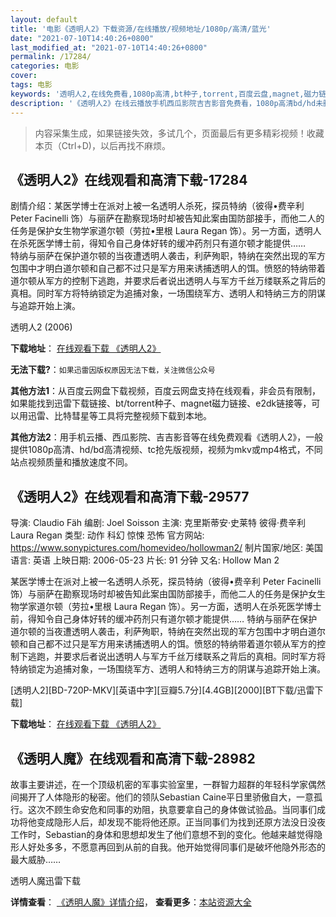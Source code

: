 ```yaml
---
layout: default
title: '电影《透明人2》下载资源/在线播放/视频地址/1080p/高清/蓝光'
date: "2021-07-10T14:40:26+0800"
last_modified_at: "2021-07-10T14:40:26+0800"
permalink: /17284/
categories: 电影
cover:
tags: 电影
keywords: '透明人2,在线免费看,1080p高清,bt种子,torrent,百度云盘,magnet,磁力链,迅雷下载资源'
description: '《透明人2》在线云播放手机西瓜影院吉吉影音免费看，1080p高清bd/hd未删减完整版和tc抢先枪版，mkv/mp4格式，附带bt/torrent种子、magnet/磁力链、百度云盘、网盘资源迅雷下载链接'
---
```


>内容采集生成，如果链接失效，多试几个，页面最后有更多精彩视频！收藏本页（Ctrl+D)，以后再找不麻烦。


## 《透明人2》在线观看和高清下载-17284

剧情介绍：某医学博士在派对上被一名透明人杀死，探员特纳（彼得•费辛利 Peter Facinelli 饰）与丽萨在勘察现场时却被告知此案由国防部接手，而他二人的任务是保护女生物学家道尔顿（劳拉•里根 Laura Regan 饰）。另一方面，透明人在杀死医学博士前，得知令自己身体好转的缓冲药剂只有道尔顿才能提供……  　　特纳与丽萨在保护道尔顿的当夜遭透明人袭击，利萨殉职，特纳在突然出现的军方包围中才明白道尔顿和自己都不过只是军方用来诱捕透明人的饵。愤怒的特纳带着道尔顿从军方的控制下逃跑，并要求后者说出透明人与军方千丝万缕联系之背后的真相。同时军方将特纳锁定为追捕对象，一场围绕军方、透明人和特纳三方的阴谋与追踪开始上演。


透明人2 (2006)

**下载地址**： [在线观看下载 《透明人2》](https://www.btbtdy.me/btdy/dy3656.html) 


**无法下载?**：`如果迅雷因版权原因无法下载，关注微信公众号 `

**其他方法1**：从百度云网盘下载视频，百度云网盘支持在线观看，非会员有限制，如果能找到迅雷下载链接、bt/torrent种子、magnet磁力链接、e2dk链接等，可以用迅雷、比特彗星等工具将完整视频下载到本地。

**其他方法2**：用手机云播、西瓜影院、吉吉影音等在线免费观看《透明人2》，一般提供1080p高清、hd/bd高清视频、tc抢先版视频，视频为mkv或mp4格式，不同站点视频质量和播放速度不同。


## 《透明人2》在线观看和高清下载-29577

导演: Claudio Fäh 编剧: Joel Soisson 主演: 克里斯蒂安·史莱特 彼得·费辛利 Laura Regan 类型: 动作 科幻 惊悚 恐怖 官方网站: https://www.sonypictures.com/homevideo/hollowman2/ 制片国家/地区: 美国 语言: 英语 上映日期: 2006-05-23 片长: 91 分钟 又名: Hollow Man 2

某医学博士在派对上被一名透明人杀死，探员特纳（彼得•费辛利 Peter Facinelli 饰）与丽萨在勘察现场时却被告知此案由国防部接手，而他二人的任务是保护女生物学家道尔顿（劳拉•里根 Laura Regan 饰）。另一方面，透明人在杀死医学博士前，得知令自己身体好转的缓冲药剂只有道尔顿才能提供…… 特纳与丽萨在保护道尔顿的当夜遭透明人袭击，利萨殉职，特纳在突然出现的军方包围中才明白道尔顿和自己都不过只是军方用来诱捕透明人的饵。愤怒的特纳带着道尔顿从军方的控制下逃跑，并要求后者说出透明人与军方千丝万缕联系之背后的真相。同时军方将特纳锁定为追捕对象，一场围绕军方、透明人和特纳三方的阴谋与追踪开始上演。


[透明人2][BD-720P-MKV][英语中字][豆瓣5.7分][4.4GB][2000][BT下载/迅雷下载]

**下载地址**： [在线观看下载 《透明人2》](https://www.btdx8.com/torrent/hollow_man_ii_2006.html) 


## 《透明人魔》在线观看和高清下载-28982

故事主要讲述，在一个顶级机密的军事实验室里，一群智力超群的年轻科学家偶然间揭开了人体隐形的秘密。他们的领队Sebastian Caine平日里骄傲自大，一意孤行。这次不顾生命安危和同事的劝阻，执意要拿自己的身体做试验品。当同事们成功将他变成隐形人后，却发现不能将他还原。正当同事们为找到还原方法没日没夜工作时，Sebastian的身体和思想却发生了他们意想不到的变化。他越来越觉得隐形人好处多多，不愿意再回到从前的自我。他开始觉得同事们是破坏他隐外形态的最大威胁&hellip;…


透明人魔迅雷下载

**详情查看**： [《透明人魔》详情介绍](/movie/28982/)， **查看更多**：[本站资源大全](/movie/t/all/)

